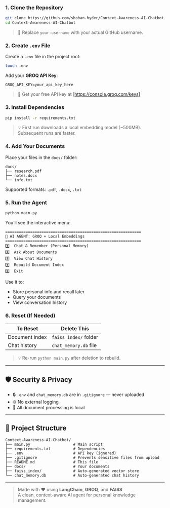 ### 1. Clone the Repository
```bash
git clone https://github.com/shohan-hyder/Context-Awareness-AI-Chatbot.git
cd Context-Awareness-AI-Chatbot
```
> 🔁 Replace `your-username` with your actual GitHub username.

### 2. Create `.env` File
Create a `.env` file in the project root:
```bash
touch .env
```

Add your **GROQ API Key**:
```env
GROQ_API_KEY=your_api_key_here
```
> 🔐 Get your free API key at [https://console.groq.com/keys]

### 3. Install Dependencies
```bash
pip install -r requirements.txt
```

> 💡 First run downloads a local embedding model (~500MB). Subsequent runs are faster.

### 4. Add Your Documents
Place your files in the `docs/` folder:
```
docs/
├── research.pdf
├── notes.docx
└── info.txt
```

Supported formats: `.pdf`, `.docx`, `.txt`

### 5. Run the Agent
```bash
python main.py
```

You’ll see the interactive menu:
```
============================================================
🧠 AI AGENT: GROQ + Local Embeddings
============================================================
1️⃣  Chat & Remember (Personal Memory)
2️⃣  Ask About Documents
3️⃣  View Chat History
4️⃣  Rebuild Document Index
5️⃣  Exit
```

Use it to:
- Store personal info and recall later
- Query your documents
- View conversation history

### 6. Reset (If Needed)
| To Reset | Delete This |
|--------|-------------|
| Document index | `faiss_index/` folder |
| Chat history | `chat_memory.db` file |

> 💡 Re-run `python main.py` after deletion to rebuild.

---

## 🛡️ Security & Privacy
- 🔒 `.env` and `chat_memory.db` are in `.gitignore` — never uploaded
- 🌐 No external logging
- 🧾 All document processing is local

---

## 📂 Project Structure
```
Context-Awareness-AI-Chatbot/
├── main.py                   # Main script
├── requirements.txt          # Dependencies
├── .env                      # API key (ignored)
├── .gitignore                # Prevents sensitive files from upload
├── README.md                 # This file
├── docs/                     # Your documents
├── faiss_index/              # Auto-generated vector store
└── chat_memory.db            # Auto-generated chat history
```

---

> Made with ❤️ using **LangChain**, **GROQ**, and **FAISS**  
> A clean, context-aware AI agent for personal knowledge management.

